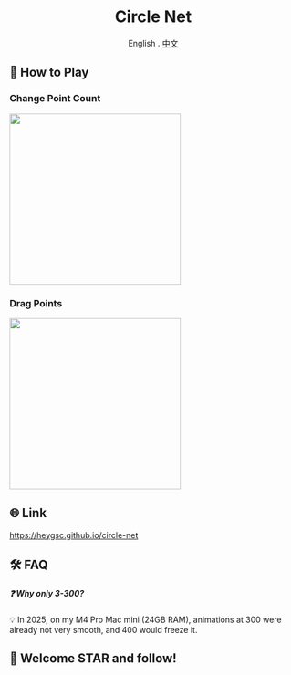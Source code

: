 <div align="center">

# Circle Net

English . [中文](./README_CN.md)

</div>

## 🚀 How to Play
### Change Point Count
<img src="https://github.com/heygsc/circle-net/blob/main/count.gif" height="300">

### Drag Points
<img src="https://github.com/heygsc/circle-net/blob/main/drag.gif" height="300">

## 🌐 Link
https://heygsc.github.io/circle-net

## 🛠️​ FAQ​
##### ❓ ​​Why only 3-300?​
💡​ In 2025, on my M4 Pro Mac mini (24GB RAM), ​​animations at 300 were already not very smooth, and 400 would freeze it.

## 🌟 Welcome STAR and follow!
